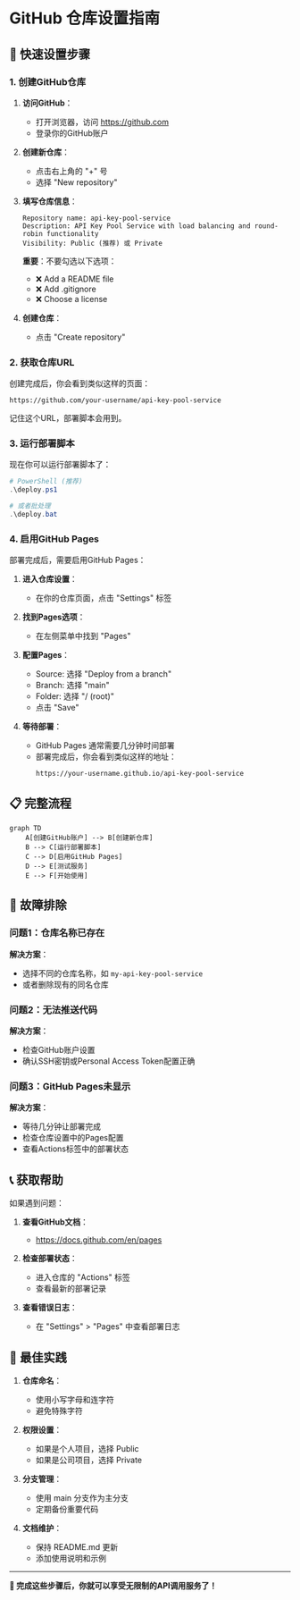 # GitHub 仓库设置指南

## 🚀 快速设置步骤

### 1. 创建GitHub仓库

1. **访问GitHub**：
   - 打开浏览器，访问 https://github.com
   - 登录你的GitHub账户

2. **创建新仓库**：
   - 点击右上角的 "+" 号
   - 选择 "New repository"

3. **填写仓库信息**：
   ```
   Repository name: api-key-pool-service
   Description: API Key Pool Service with load balancing and round-robin functionality
   Visibility: Public (推荐) 或 Private
   ```
   
   **重要**：不要勾选以下选项：
   - ❌ Add a README file
   - ❌ Add .gitignore
   - ❌ Choose a license

4. **创建仓库**：
   - 点击 "Create repository"

### 2. 获取仓库URL

创建完成后，你会看到类似这样的页面：
```
https://github.com/your-username/api-key-pool-service
```

记住这个URL，部署脚本会用到。

### 3. 运行部署脚本

现在你可以运行部署脚本了：

```powershell
# PowerShell (推荐)
.\deploy.ps1

# 或者批处理
.\deploy.bat
```

### 4. 启用GitHub Pages

部署完成后，需要启用GitHub Pages：

1. **进入仓库设置**：
   - 在你的仓库页面，点击 "Settings" 标签

2. **找到Pages选项**：
   - 在左侧菜单中找到 "Pages"

3. **配置Pages**：
   - Source: 选择 "Deploy from a branch"
   - Branch: 选择 "main"
   - Folder: 选择 "/ (root)"
   - 点击 "Save"

4. **等待部署**：
   - GitHub Pages 通常需要几分钟时间部署
   - 部署完成后，你会看到类似这样的地址：
     ```
     https://your-username.github.io/api-key-pool-service
     ```

## 📋 完整流程

```mermaid
graph TD
    A[创建GitHub账户] --> B[创建新仓库]
    B --> C[运行部署脚本]
    C --> D[启用GitHub Pages]
    D --> E[测试服务]
    E --> F[开始使用]
```

## 🔧 故障排除

### 问题1：仓库名称已存在
**解决方案**：
- 选择不同的仓库名称，如 `my-api-key-pool-service`
- 或者删除现有的同名仓库

### 问题2：无法推送代码
**解决方案**：
- 检查GitHub账户设置
- 确认SSH密钥或Personal Access Token配置正确

### 问题3：GitHub Pages未显示
**解决方案**：
- 等待几分钟让部署完成
- 检查仓库设置中的Pages配置
- 查看Actions标签中的部署状态

## 📞 获取帮助

如果遇到问题：

1. **查看GitHub文档**：
   - https://docs.github.com/en/pages

2. **检查部署状态**：
   - 进入仓库的 "Actions" 标签
   - 查看最新的部署记录

3. **查看错误日志**：
   - 在 "Settings" > "Pages" 中查看部署日志

## 🎯 最佳实践

1. **仓库命名**：
   - 使用小写字母和连字符
   - 避免特殊字符

2. **权限设置**：
   - 如果是个人项目，选择 Public
   - 如果是公司项目，选择 Private

3. **分支管理**：
   - 使用 main 分支作为主分支
   - 定期备份重要代码

4. **文档维护**：
   - 保持 README.md 更新
   - 添加使用说明和示例

---

**🎉 完成这些步骤后，你就可以享受无限制的API调用服务了！** 